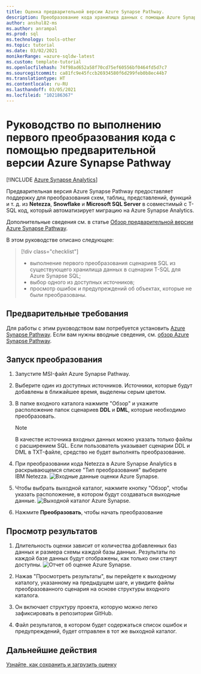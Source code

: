 ```yaml
---
title: Оценка предварительной версии Azure Synapse Pathway.
description: Преобразование кода хранилища данных с помощью Azure Synapse Pathway
author: anshul82-ms
ms.author: anrampal
ms.prod: sql
ms.technology: tools-other
ms.topic: tutorial
ms.date: 03/02/2021
monikerRange: =azure-sqldw-latest
ms.custom: template-tutorial
ms.openlocfilehash: 74f98ad652a58f70cd75ef60556bf0464fd5d7c7
ms.sourcegitcommit: ca81fc9e45fccb26934580f6d299feb0b8ec44b7
ms.translationtype: HT
ms.contentlocale: ru-RU
ms.lasthandoff: 03/05/2021
ms.locfileid: "102186367"
---
```

# <a name="tutorial-to-perform-your-first-code-translation-with-azure-synapse-pathway-preview"></a>Руководство по выполнению первого преобразования кода с помощью предварительной версии Azure Synapse Pathway
[!INCLUDE [Azure Synapse Analytics](../../includes/applies-to-version/asa.md)]

Предварительная версия Azure Synapse Pathway предоставляет поддержку для преобразования схем, таблиц, представлений, функций и т. д. из **Netezza**, **Snowflake** и **Microsoft SQL Server** в совместимый с T-SQL код, который автоматизирует миграцию на Azure Synapse Analytics.

Дополнительные сведения см. в статье [Обзор предварительной версии Azure Synapse Pathway](azure-synapse-pathway-overview.md).

В этом руководстве описано следующее:

> [!div class="checklist"]
> * выполнение первого преобразования сценариев SQL из существующего хранилища данных в сценарии T-SQL для Azure Synapse SQL; 
> * выбор одного из доступных источников;
> * просмотр ошибок и предупреждений об объектах, которые не были преобразованы.

## <a name="prerequisites"></a>Предварительные требования

Для работы с этим руководством вам потребуется установить [Azure Synapse Pathway](synapse-pathway-download.md). Если вам нужны вводные сведения, см. [обзор Azure Synapse Pathway](azure-synapse-pathway-overview.md).

## <a name="run-the-translation"></a>Запуск преобразования

1. Запустите MSI-файл Azure Synapse Pathway. 

1. Выберите один из доступных источников. Источники, которые будут добавлены в ближайшее время, выделены серым цветом.
1. В папке входного каталога нажмите "Обзор" и укажите расположение папок сценариев **DDL** и **DML**, которые необходимо преобразовать.

    > [!Note]
    > В качестве источника входных данных можно указать только файлы с расширением SQL. Если пользователь указывает сценарии DDL и DML в TXT-файле, средство не будет выполнять преобразование.

1. При преобразовании кода Netezza в Azure Synapse Analytics в раскрывающемся списке "Тип преобразования" выберите IBM Netezza.
  ![Входные данные оценки Azure Synapse.](./media/synapse-pathway-assessment/assessment-input.png)

1. Чтобы выбрать выходной каталог, нажмите кнопку "Обзор", чтобы указать расположение, в котором будут создаваться выходные данные.
 ![Выходной каталог Azure Synapse.](./media/synapse-pathway-assessment/output-directory.png)

1. Нажмите **Преобразовать**, чтобы начать преобразование

## <a name="view-results"></a>Просмотр результатов

1. Длительность оценки зависит от количества добавленных баз данных и размера схемы каждой базы данных. Результаты по каждой базе данных будут отображены, как только они станут доступны.
 ![Отчет об оценке Azure Synapse.](./media/synapse-pathway-assessment/assessment-report-rendering.png)

1. Нажав "Просмотреть результаты", вы перейдете к выходному каталогу, указанному на предыдущем шаге, и увидите файлы преобразованного сценария на основе структуры входного каталога.

1. Он включает структуру проекта, которую можно легко зафиксировать в репозитории GitHub.
  
1. Файл результатов, в котором будет содержаться список ошибок и предупреждений, будет отправлен в тот же выходной каталог.

## <a name="next-steps"></a>Дальнейшие действия

[Узнайте, как сохранить и загрузить оценку](tutorial-save-load-assessment.md)
